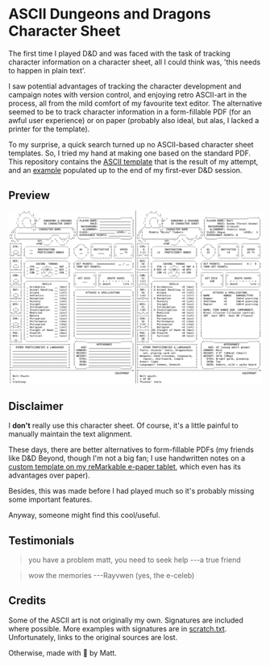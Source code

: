 ASCII Dungeons and Dragons Character Sheet
==========================================

The first time I played D&D and was faced with the task of tracking character
information on a character sheet, all I could think was, 'this needs to
happen in plain text'.

I saw potential advantages of tracking the character development and
campaign notes with version control, and enjoying retro ASCII-art in the
process, all from the mild comfort of my favourite text editor.
The alternative seemed to be to track character information in a
form-fillable PDF (for an awful user experience) or on paper (probably
also ideal, but alas, I lacked a printer for the template).

To my surprise, a quick search turned up no ASCII-based character sheet
templates. So, I tried my hand at making one based on the standard PDF.
This repository contains the [ASCII template](character-sheet.txt) that is
the result of my attempt, and an [example](example-rogue.txt) populated up
to the end of my first-ever D&D session.

Preview
-------

![](preview.png)


Disclaimer
----------

I **don't** really use this character sheet. Of course, it's a little painful
to manually maintain the text alignment.

These days, there are better alternatives to form-fillable PDFs (my friends
like D&D Beyond, though I'm not a big fan; I use handwritten notes on a
[custom template on my reMarkable e-paper tablet](https://github.com/matomatical/reMarkable-customisation),
which even has its advantages over paper).

Besides, this was made before I had played much so it's probably missing some
important features.

Anyway, someone might find this cool/useful.

Testimonials
------------

> you have a problem matt, you need to seek help
> ---a true friend

> wow the memories
> ---Rayvwen (yes, the e-celeb)


Credits
-------

Some of the ASCII art is not originally my own. Signatures are included where
possible. More examples with signatures are in [scratch.txt](scratch.txt).
Unfortunately, links to the original sources are lost.

Otherwise, made with :purple_heart: by Matt.
